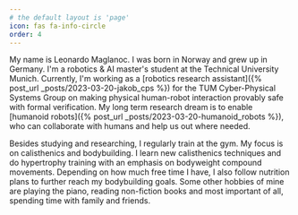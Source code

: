 ```yaml
---
# the default layout is 'page'
icon: fas fa-info-circle
order: 4
---
```


My name is Leonardo Maglanoc. I was born in Norway and grew up in Germany. I'm a robotics & AI master's student at the Technical University Munich. Currently, I'm working as a [robotics research assistant]({% post_url _posts/2023-03-20-jakob_cps %}) for the TUM Cyber-Physical Systems Group on making physical human-robot interaction provably safe with formal verification. My long term research dream is to enable [humanoid robots]({% post_url _posts/2023-03-20-humanoid_robots %}), who can collaborate with humans and help us out where needed.

Besides studying and researching, I regularly train at the gym. My focus is on calisthenics and bodybuilding. I learn new calisthenics techniques and do hypertrophy training with an emphasis on bodyweight compound movements. Depending on how much free time I have, I also follow nutrition plans to further reach my bodybuilding goals. Some other hobbies of mine are playing the piano, reading non-fiction books and most important of all, spending time with family and friends. 